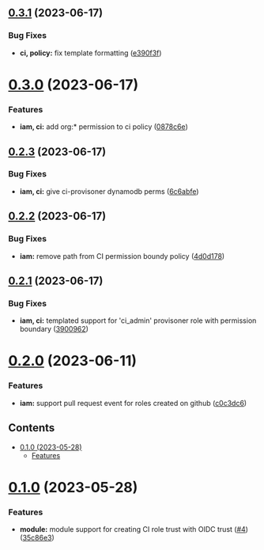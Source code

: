 ## [0.3.1](https://github.com/kloud-cnf/terraform-aws-ci-iam-roles/compare/v0.3.0...v0.3.1) (2023-06-17)


### Bug Fixes

* **ci, policy:** fix template formatting ([e390f3f](https://github.com/kloud-cnf/terraform-aws-ci-iam-roles/commit/e390f3f4e589499cff15a4a3bc120f367f75c061))

# [0.3.0](https://github.com/kloud-cnf/terraform-aws-ci-iam-roles/compare/v0.2.3...v0.3.0) (2023-06-17)


### Features

* **iam, ci:** add org:* permission to ci policy ([0878c6e](https://github.com/kloud-cnf/terraform-aws-ci-iam-roles/commit/0878c6ea251e9fc47c1fad5084a0db69c2b732bb))

## [0.2.3](https://github.com/kloud-cnf/terraform-aws-ci-iam-roles/compare/v0.2.2...v0.2.3) (2023-06-17)


### Bug Fixes

* **iam, ci:** give ci-provisoner dynamodb perms ([6c6abfe](https://github.com/kloud-cnf/terraform-aws-ci-iam-roles/commit/6c6abfeb12b6a5bd69518522c63b1739b9bc5c9c))

## [0.2.2](https://github.com/kloud-cnf/terraform-aws-ci-iam-roles/compare/v0.2.1...v0.2.2) (2023-06-17)


### Bug Fixes

* **iam:** remove path from CI permission boundy policy ([4d0d178](https://github.com/kloud-cnf/terraform-aws-ci-iam-roles/commit/4d0d178626b75d23edcc553083a29c03222bc65b))

## [0.2.1](https://github.com/kloud-cnf/terraform-aws-ci-iam-roles/compare/v0.2.0...v0.2.1) (2023-06-17)


### Bug Fixes

* **iam, ci:** templated support for 'ci_admin' provisoner role with permission boundary ([3900962](https://github.com/kloud-cnf/terraform-aws-ci-iam-roles/commit/3900962b5472be05f92fae77ba3c3a1a53e7dab6))

# [0.2.0](https://github.com/kloud-cnf/terraform-aws-ci-iam-roles/compare/v0.1.0...v0.2.0) (2023-06-11)


### Features

* **iam:** support pull request event for roles created on github ([c0c3dc6](https://github.com/kloud-cnf/terraform-aws-ci-iam-roles/commit/c0c3dc67dc5cc3e225a46bf66743160199755030))

<!-- START doctoc generated TOC please keep comment here to allow auto update -->
<!-- DON'T EDIT THIS SECTION, INSTEAD RE-RUN doctoc TO UPDATE -->
## Contents

- [0.1.0 (2023-05-28)](#010-2023-05-28)
    - [Features](#features)

<!-- END doctoc generated TOC please keep comment here to allow auto update -->

# [0.1.0](https://github.com/kloud-cnf/terraform-aws-ci-iam-roles/compare/v0.0.0...v0.1.0) (2023-05-28)


### Features

* **module:** module support for creating CI role trust with OIDC trust ([#4](https://github.com/kloud-cnf/terraform-aws-ci-iam-roles/issues/4)) ([35c86e3](https://github.com/kloud-cnf/terraform-aws-ci-iam-roles/commit/35c86e3ef8266bea48ea02b0d29b43221975185f))
